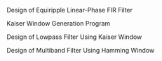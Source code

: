Design of Equiripple Linear-Phase FIR Filter

Kaiser Window Generation Program

Design of Lowpass Filter Using Kaiser Window

Design of Multiband Filter Using Hamming Window
